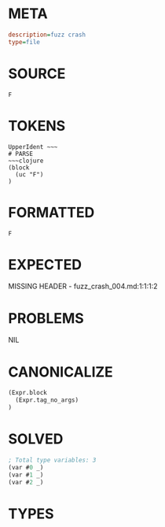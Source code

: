 # META
~~~ini
description=fuzz crash
type=file
~~~
# SOURCE
~~~roc
F
~~~
# TOKENS
~~~text
UpperIdent ~~~
# PARSE
~~~clojure
(block
  (uc "F")
)
~~~
# FORMATTED
~~~roc
F
~~~
# EXPECTED
MISSING HEADER - fuzz_crash_004.md:1:1:1:2
# PROBLEMS
NIL
# CANONICALIZE
~~~clojure
(Expr.block
  (Expr.tag_no_args)
)
~~~
# SOLVED
~~~clojure
; Total type variables: 3
(var #0 _)
(var #1 _)
(var #2 _)
~~~
# TYPES
~~~roc
~~~
